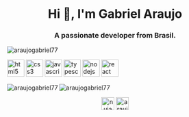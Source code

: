 <h1 align="center">Hi 👋, I'm Gabriel Araujo</h1>
<h3 align="center">A passionate developer from Brasil.</h3>

<p align="left"> <img src="https://komarev.com/ghpvc/?username=araujogabriel77" alt="araujogabriel77" /> </p>

<p align="left"> <img src="https://devicons.github.io/devicon/devicon.git/icons/html5/html5-original-wordmark.svg" alt="html5" width="40" height="40"/> <img src="https://devicons.github.io/devicon/devicon.git/icons/css3/css3-original-wordmark.svg" alt="css3" width="40" height="40"/> <img src="https://devicons.github.io/devicon/devicon.git/icons/javascript/javascript-original.svg" alt="javascript" width="40" height="40"/> <img src="https://devicons.github.io/devicon/devicon.git/icons/typescript/typescript-original.svg" alt="typescript" width="40" height="40"/> <img src="https://devicons.github.io/devicon/devicon.git/icons/nodejs/nodejs-original-wordmark.svg" alt="nodejs" width="40" height="40"/> <img src="https://devicons.github.io/devicon/devicon.git/icons/react/react-original-wordmark.svg" alt="react" width="40" height="40"/> </p><img align="left" src="https://github-readme-stats.vercel.app/api/top-langs/?username=araujogabriel77&layout=compact&hide=html" alt="araujogabriel77" />

<img align="center" src="https://github-readme-stats.vercel.app/api?username=araujogabriel77&show_icons=true" alt="araujogabriel77" />

<p align="center">
<a href="https://codepen.io/nujabbes" target="blank"><img align="center" src="https://cdn.jsdelivr.net/npm/simple-icons@3.0.1/icons/codepen.svg" alt="nujabbes" height="30" width="30" /></a>
<a href="https://linkedin.com/in/araujogabriel77" target="blank"><img align="center" src="https://cdn.jsdelivr.net/npm/simple-icons@3.0.1/icons/linkedin.svg" alt="araujogabriel77" height="30" width="30" /></a>
</p>
